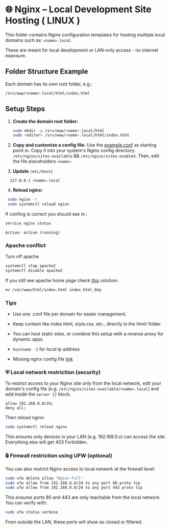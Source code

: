 # 🌐 Nginx – Local Development Site Hosting ( LINUX )

This folder contains Nginx configuration templates for hosting multiple local domains such as: `<name>.local`.

These are meant for local development or LAN-only access - no internet exposure.

## Folder Structure Example

Each domain has its own root folder, e.g.:

`/srv/www/<name>.local/html/index.html`

## Setup Steps

1. **Create the domain root folder:**

   ```bash
   sudo mkdir -p /srv/www/<name>.local/html
   sudo <editor> /srv/www/<name>.local/html/index.html
   ```

2. **Copy and customize a config file:**
   Use the [example.conf](example.conf) as starting point in. Copy it into your system's Nginx config directory:
   `/etc/nginx/sites-available` && `/etc/nginx/sites-enabled`. Then, edit the file placeholders `<name>`.

3. **Update** `/etc/hosts`

```hosts
  127.0.0.1 <name>.local
```

4. **Reload nginx:**

```bash
 sudo nginx -t
 sudo systemctl reload nginx
```

If confing is correct you should see in :

```bash
service nginx status
```

`Active: active (running)`

### Apache conflict

Turn off apache

```bash
systemctl stop apache2
systemctl disable apache2
```

If you still see apache home page check [this](https://askubuntu.com/questions/642238/why-do-i-still-see-an-apache-site-on-nginx) solution:

```bash
mv /var/www/html/index.html index.html_bkp
```

### Tips

- Use one .conf file per domain for easier management.

- Keep content like index.html, style.css, etc., directly in the html/ folder.

- You can host static sites, or combine this setup with a reverse proxy for dynamic apps.

- `hostname -I` for local ip address

- Missing nginx config file [link](https://yottasrc.com/billing/knowledgebase/144/Nginx-Configuration-File-Missing-Fix-the-issue.html)

### ⛨️ Local network restriction (security)

To restrict access to your Nginx site only from the local network, edit your domain's config file (e.g. `/etc/nginx/sites-available/<name>.local`) and add inside the `server {}` block:

```nginx
allow 192.168.0.0/24;
deny all;
```

Then reload nginx:

```bash
sudo systemctl reload nginx
```

This ensures only devices in your LAN (e.g. 192.168.0.x) can access the site. Everything else will get 403 Forbidden.

### 🔒 Firewall restriction using UFW (optional)

You can also restrict Nginx access to local network at the firewall level:

```bash
sudo ufw delete allow "Nginx Full"
sudo ufw allow from 192.168.0.0/24 to any port 80 proto tcp
sudo ufw allow from 192.168.0.0/24 to any port 443 proto tcp
```

This ensures ports 80 and 443 are only reachable from the local network.
You can verify with:

```bash
sudo ufw status verbose
```

From outside the LAN, these ports will show as closed or filtered.

